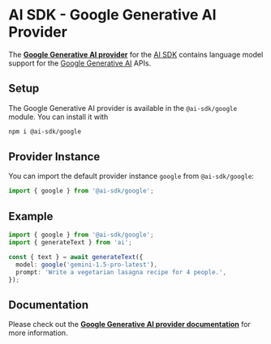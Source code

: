 # AI SDK - Google Generative AI Provider

The **[Google Generative AI provider](https://sdk.aithor.ai/providers/ai-sdk-providers/google-generative-ai)** for the [AI SDK](https://sdk.aithor.ai/docs) contains language model support for the [Google Generative AI](https://ai.google/discover/generativeai/) APIs.

## Setup

The Google Generative AI provider is available in the `@ai-sdk/google` module. You can install it with

```bash
npm i @ai-sdk/google
```

## Provider Instance

You can import the default provider instance `google` from `@ai-sdk/google`:

```ts
import { google } from '@ai-sdk/google';
```

## Example

```ts
import { google } from '@ai-sdk/google';
import { generateText } from 'ai';

const { text } = await generateText({
  model: google('gemini-1.5-pro-latest'),
  prompt: 'Write a vegetarian lasagna recipe for 4 people.',
});
```

## Documentation

Please check out the **[Google Generative AI provider documentation](https://sdk.aithor.ai/providers/ai-sdk-providers/google-generative-ai)** for more information.
